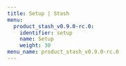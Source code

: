 ```yaml
---
title: Setup | Stash
menu:
  product_stash_v0.9.0-rc.0:
    identifier: setup
    name: Setup
    weight: 30
menu_name: product_stash_v0.9.0-rc.0
---
```


